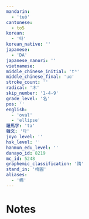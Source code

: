 ```yaml
---
mandarin:
  - 'tuǒ'
cantonese:
  - to5
korean:
  - '타'
korean_native: ''
japanese:
  - 'DA'
japanese_nanori: ''
vietnamese:
middle_chinese_initial: 'tʰ'
middle_chinese_final: 'uɑ'
stroke_count: ''
radical: '木'
skip_number: '1-4-9'
grade_level: '名'
pos: ''
english:
  - 'oval'
  - 'ellipse'
羅馬字: 'ta'
韓文: '타'
joyo_level: ''
hsk_level: ''
hanmun_edu_level: ''
danayo_id: 8219
mc_id: 5248
graphemic_classification: '隋'
stand_in: '楕圓'
aliases:
  - '橢'
---
```


# Notes
